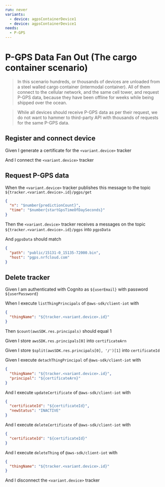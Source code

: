 ```yaml
---
run: never
variants:
  - device: agpsContainerDevice1
  - device: agpsContainerDevice1
needs:
  - P-GPS
---
```


# P-GPS Data Fan Out (The cargo container scenario)

> In this scenario hundreds, or thousands of devices are unloaded from a steel
> walled cargo container (intermodal container). All of them connect to the
> cellular network, and the same cell tower, and request P-GPS data, because
> they have been offline for weeks while being shipped over the ocean.

> While all devices should receive P-GPS data as per their request, we do not
> want to hammer to third-party API with thousands of requests for the same
> P-GPS data.

## Register and connect device

Given I generate a certificate for the `<variant.device>` tracker

And I connect the `<variant.device>` tracker

## Request P-GPS data

When the `<variant.device>` tracker publishes this message to the topic
`${tracker.<variant.device>.id}/pgps/get`

```json
{
  "n": "$number{predictionCount}",
  "time": "$number{startGpsTimeOfDaySeconds}"
}
```

Then the `<variant.device>` tracker receives a messages on the topic
`${tracker.<variant.device>.id}/pgps` into `pgpsData`

And `pgpsData` should match

```json
{
  "path": "public/15131-0_15135-72000.bin",
  "host": "pgps.nrfcloud.com"
}
```

## Delete tracker

Given I am authenticated with Cognito as `${userEmail}` with password
`${userPassword}`

When I execute `listThingPrincipals` of `@aws-sdk/client-iot` with

```json
{
  "thingName": "${tracker.<variant.device>.id}"
}
```

Then `$count(awsSDK.res.principals)` should equal 1

Given I store `awsSDK.res.principals[0]` into `certificateArn`

Given I store `$split(awsSDK.res.principals[0], '/')[1]` into `certificateId`

Given I execute `detachThingPrincipal` of `@aws-sdk/client-iot` with

```json
{
  "thingName": "${tracker.<variant.device>.id}",
  "principal": "${certificateArn}"
}
```

And I execute `updateCertificate` of `@aws-sdk/client-iot` with

```json
{
  "certificateId": "${certificateId}",
  "newStatus": "INACTIVE"
}
```

And I execute `deleteCertificate` of `@aws-sdk/client-iot` with

```json
{
  "certificateId": "${certificateId}"
}
```

And I execute `deleteThing` of `@aws-sdk/client-iot` with

```json
{
  "thingName": "${tracker.<variant.device>.id}"
}
```

And I disconnect the `<variant.device>` tracker

